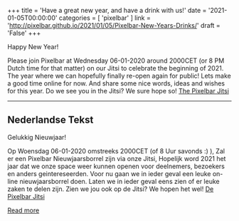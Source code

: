 +++
title = 'Have a great new year, and have a drink with us!'
date = '2021-01-05T00:00:00'
categories = [ 
 'pixelbar' 
] 
link = 'http://pixelbar.github.io/2021/01/05/Pixelbar-New-Years-Drinks/'
draft = 'False'
+++

<p>Happy New Year!</p>

<p>Please join Pixelbar at Wednesday 06-01-2020 around 2000CET (or 8 PM Dutch time for that matter) on our Jitsi to celebrate the beginning of 2021. The year where we can hopefully finally re-open again for public! Lets make a good time online for now. And share some nice words, ideas and wishes for this year. Do we see you in the Jitsi? We sure hope so! <a href="https://jitsi.milliways.info/pixelbar">The Pixelbar Jitsi</a></p>

<hr />
<h2>Nederlandse Tekst</h2>

<p>Gelukkig Nieuwjaar!</p>

<p>Op Woensdag 06-01-2020 omstreeks 2000CET (of 8 Uur savonds :) ), Zal er een Pixelbar Nieuwjaarsborrel zijn via onze Jitsi, Hopelijk word 2021 het jaar dat we onze space weer kunnen openen voor deelnemers, bezoekers en anders geintereseerden. Voor nu gaan we in ieder geval een leuke on-line nieuwjaarsborrel doen. Laten we in ieder geval eens zien of er leuke zaken te delen zijn. Zien we jou ook op de Jitsi? We hopen het wel! <a href="https://jitsi.milliways.info/pixelbar">De Pixelbar Jitsi</a></p>

[Read more](http://pixelbar.github.io/2021/01/05/Pixelbar-New-Years-Drinks/)
